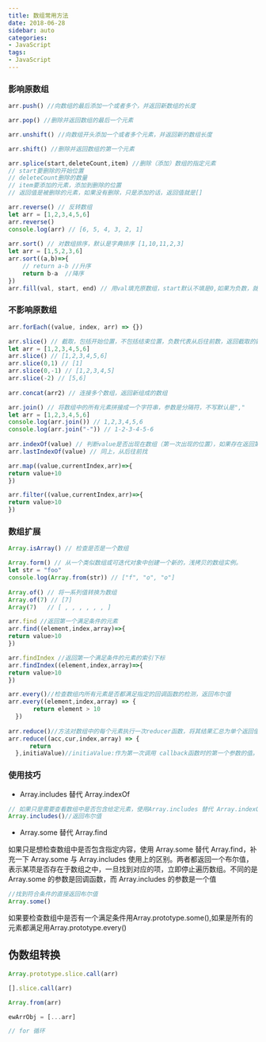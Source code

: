 ```yaml
---
title: 数组常用方法
date: 2018-06-28
sidebar: auto
categories:
- JavaScript
tags:
- JavaScript
---
```


### 影响原数组

```js
arr.push() //向数组的最后添加一个或者多个，并返回新数组的长度

arr.pop() //删除并返回数组的最后一个元素

arr.unshift() //向数组开头添加一个或者多个元素，并返回新的数组长度

arr.shift() //删除并返回数组的第一个元素

arr.splice(start,deleteCount,item) //删除（添加）数组的指定元素
// start要删除的开始位置
// deleteCount删除的数量
// item要添加的元素，添加到删除的位置
// 返回值是被删除的元素，如果没有删除，只是添加的话，返回值就是[]

arr.reverse() // 反转数组
let arr = [1,2,3,4,5,6]
arr.reverse()
console.log(arr) // [6, 5, 4, 3, 2, 1]
   
arr.sort() // 对数组排序，默认是字典排序 [1,10,11,2,3]
let arr = [1,5,2,3,6]
arr.sort((a,b)=>{
    // return a-b //升序
    return b-a  //降序
})
arr.fill(val, start, end) // 用val填充原数组，start默认不填是0,如果为负数，就是length-start,end默认值是length,如果为负数，就是length-end,包括开始索引不包括终止索引
```

### 不影响原数组

```js
arr.forEach((value, index, arr) => {})

arr.slice() // 截取，包括开始位置，不包括结束位置，负数代表从后往前数，返回截取的数组
let arr = [1,2,3,4,5,6]
arr.slice() // [1,2,3,4,5,6]
arr.slice(0,1) // [1]
arr.slice(0,-1) // [1,2,3,4,5]
arr.slice(-2) // [5,6]
   
arr.concat(arr2) // 连接多个数组，返回新组成的数组

arr.join() // 将数组中的所有元素拼接成一个字符串，参数是分隔符，不写默认是","
let arr = [1,2,3,4,5,6]
console.log(arr.join()) // 1,2,3,4,5,6
console.log(arr.join("-")) // 1-2-3-4-5-6
   
arr.indexOf(value) // 判断value是否出现在数组（第一次出现的位置），如果存在返回第一次出现的索引下标，如果不存在返回-1
arr.lastIndexOf(value) // 同上，从后往前找

arr.map((value,currentIndex,arr)=>{
return value+10
})

arr.filter((value,currentIndex,arr)=>{
return value>10
})
```

### 数组扩展

```js
Array.isArray() // 检查是否是一个数组

Array.form() // 从一个类似数组或可迭代对象中创建一个新的，浅拷贝的数组实例。
let str = "foo"
console.log(Array.from(str)) // ["f", "o", "o"]
   
Array.of() // 将一系列值转换为数组
Array.of(7) // [7]
Array(7)   // [ , , , , , , ]

arr.find //返回第一个满足条件的元素
arr.find((element,index,array)=>{
return value>10
})

arr.findIndex //返回第一个满足条件的元素的索引下标
arr.findIndex((element,index,array)=>{
return value>10
})

arr.every()//检查数组内所有元素是否都满足指定的回调函数的检测，返回布尔值
arr.every((element,index,array) => {
       return element > 10
  })
  
arr.reduce()//方法对数组中的每个元素执行一次reducer函数，将其结果汇总为单个返回值
arr.reduce((acc,cur,index,array) => {
      return  
  },initiaValue)//initiaValue:作为第一次调用 callback函数时的第一个参数的值。 如果没有提供初始值，则将使用数组中的第一个元素。 在没有初始值的空数组上调用 reduce 将报错。
```

### 使用技巧

- Array.includes 替代 Array.indexOf

```js
// 如果只是需要查看数组中是否包含给定元素，使用Array.includes 替代 Array.indexOf
Array.includes()//返回布尔值
```

- Array.some 替代 Array.find

如果只是想检查数组中是否包含指定内容，使用 Array.some 替代 Array.find，补充一下 Array.some 与 Array.includes 使用上的区别。两者都返回一个布尔值，表示某项是否存在于数组之中，一旦找到对应的项，立即停止遍历数组。不同的是 Array.some 的参数是回调函数，而 Array.includes 的参数是一个值

```js
//找到符合条件的直接返回布尔值
Array.some()
```

如果要检查数组中是否有一个满足条件用Array.prototype.some(),如果是所有的元素都满足用Array.prototype.every()

##  伪数组转换
```js
Array.prototype.slice.call(arr)

[].slice.call(arr)

Array.from(arr)

ewArrObj = [...arr]

// for 循环
```